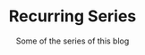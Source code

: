 ---
layout: page
title: Recurring Series
subtitle: Some of the series of this blog
call_to_action: Like any of these series?<br> Get notified whenever new content is up!
---